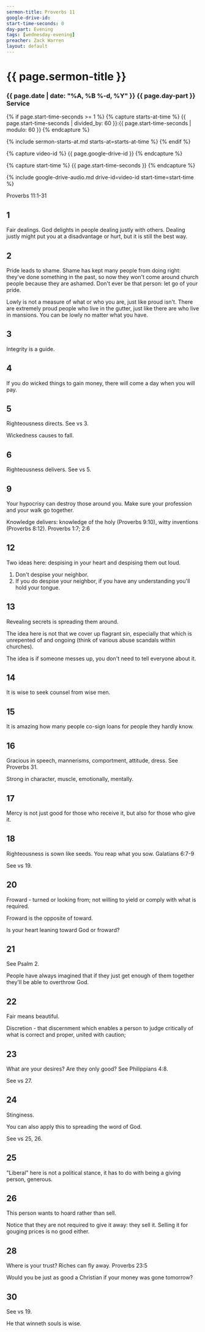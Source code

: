 ```yaml
---
sermon-title: Proverbs 11
google-drive-id: 
start-time-seconds: 0
day-part: Evening
tags: [wednesday-evening]
preacher: Zack Warren
layout: default
---
```


# {{ page.sermon-title }}

### {{ page.date | date: "%A, %B %-d, %Y" }} {{ page.day-part }} Service

{% if page.start-time-seconds >= 1 %}
{% capture starts-at-time %}
{{ page.start-time-seconds | divided_by: 60 }}:{{ page.start-time-seconds | modulo: 60 }}
{% endcapture %}

{% include sermon-starts-at.md starts-at=starts-at-time %}
{% endif %}

{% capture video-id %}
{{ page.google-drive-id }}
{% endcapture %}

{% capture start-time %}
{{ page.start-time-seconds }}
{% endcapture %}

{% include google-drive-audio.md drive-id=video-id start-time=start-time %}

Proverbs 11:1-31

## 1

Fair dealings. God delights in people dealing justly with others. Dealing justly might put you at a disadvantage or hurt, but it is still the best way.

## 2

Pride leads to shame. Shame has kept many people from doing right: they've done something in the past, so now they won't come around church people because they are ashamed. Don't ever be that person: let go of your pride.

Lowly is not a measure of what or who you are, just like proud isn't. There are extremely proud people who live in the gutter, just like there are who live in mansions. You can be lowly no matter what you have.

## 3

Integrity is a guide.

## 4

If you do wicked things to gain money, there will come a day when you will pay.

## 5

Righteousness directs. See vs 3.

Wickedness causes to fall.

## 6

Righteousness delivers. See vs 5.

## 9

Your hypocrisy can destroy those around you. Make sure your profession and your walk go together.

Knowledge delivers: knowledge of the holy (Proverbs 9:10), witty inventions (Proverbs 8:12). Proverbs 1:7; 2:6

## 12

Two ideas here: despising in your heart and despising them out loud.
1. Don't despise your neighbor.
2. If you do despise your neighbor, if you have any understanding you'll hold your tongue.

## 13

Revealing secrets is spreading them around.

The idea here is not that we cover up flagrant sin, especially that which is unrepented of and ongoing (think of various abuse scandals within churches).

The idea is if someone messes up, you don't need to tell everyone about it.

## 14

It is wise to seek counsel from wise men.

## 15

It is amazing how many people co-sign loans for people they hardly know.

## 16

Gracious in speech, mannerisms, comportment, attitude, dress. See Proverbs 31.

Strong in character, muscle, emotionally, mentally.

## 17

Mercy is not just good for those who receive it, but also for those who give it.

## 18

Righteousness is sown like seeds. You reap what you sow. Galatians 6:7-9

See vs 19.

## 20

Froward - turned or looking from; not willing to yield or comply with what is required.

Froward is the opposite of toward.

Is your heart leaning toward God or froward?

## 21

See Psalm 2.

People have always imagined that if they just get enough of them together they'll be able to overthrow God.

## 22

Fair means beautiful.

Discretion - that discernment which enables a person to judge critically of what is correct and proper, united with caution;

## 23

What are your desires? Are they only good? See Philippians 4:8.

See vs 27.

## 24

Stinginess.

You can also apply this to spreading the word of God.

See vs 25, 26.

## 25

"Liberal" here is not a political stance, it has to do with being a giving person, generous.

## 26

This person wants to hoard rather than sell.

Notice that they are not required to give it away: they sell it. Selling it for gouging prices is no good either.

## 28

Where is your trust? Riches can fly away. Proverbs 23:5

Would you be just as good a Christian if your money was gone tomorrow?

## 30

See vs 19.

He that winneth souls is wise.